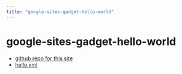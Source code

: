```yaml
---
title: "google-sites-gadget-hello-world"
---
```


# google-sites-gadget-hello-world


<ul>
 <li><a href="https://github.com/pconrad-webapps/google-sites-gadget-hello-world/">github repo for this site</a></li>
  <li><a href="hello.xml">hello.xml</a></li>
</ul>


